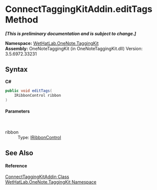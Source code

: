 # ConnectTaggingKitAddin.editTags Method 
 _**\[This is preliminary documentation and is subject to change.\]**_

**Namespace:**&nbsp;<a href="4e00c8ac-fc03-0e6d-d2fd-b2c7565a9aa0">WetHatLab.OneNote.TaggingKit</a><br />**Assembly:**&nbsp;OneNoteTaggingKit (in OneNoteTaggingKit.dll) Version: 3.5.6972.33231

## Syntax

**C#**<br />
``` C#
public void editTags(
	IRibbonControl ribbon
)
```


#### Parameters
&nbsp;<dl><dt>ribbon</dt><dd>Type: <a href="http://msdn2.microsoft.com/en-us/library/ff577287" target="_blank">IRibbonControl</a><br /></dd></dl>

## See Also


#### Reference
<a href="c2bfb19f-308d-c12b-8fc8-09d0f526a39e">ConnectTaggingKitAddin Class</a><br /><a href="4e00c8ac-fc03-0e6d-d2fd-b2c7565a9aa0">WetHatLab.OneNote.TaggingKit Namespace</a><br />